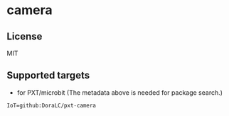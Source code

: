 # camera



## License

MIT

## Supported targets

* for PXT/microbit
(The metadata above is needed for package search.)

```package
IoT=github:DoraLC/pxt-camera
```
